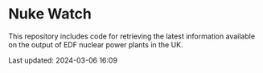 # Nuke Watch

This repository includes code for retrieving the latest information available on the output of EDF nuclear power plants in the UK.

Last updated: 2024-03-06 16:09